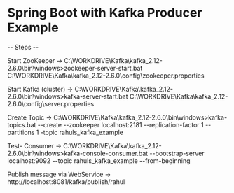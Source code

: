 # Spring Boot with Kafka Producer Example

-- Steps --

Start ZooKeeper
->  C:\WORKDRIVE\Kafka\kafka_2.12-2.6.0\bin\windows>zookeeper-server-start.bat C:\WORKDRIVE\Kafka\kafka_2.12-2.6.0\config\zookeeper.properties

Start Kafka (cluster)
-> C:\WORKDRIVE\Kafka\kafka_2.12-2.6.0\bin\windows>kafka-server-start.bat C:\WORKDRIVE\Kafka\kafka_2.12-2.6.0\config\server.properties

Create Topic 
-> C:\WORKDRIVE\Kafka\kafka_2.12-2.6.0\bin\windows>kafka-topics.bat --create --zookeeper localhost:2181 --replication-factor 1 --partitions 1 -topic rahuls_kafka_example

Test- Consumer
-> C:\WORKDRIVE\Kafka\kafka_2.12-2.6.0\bin\windows>kafka-console-consumer.bat --bootstrap-server localhost:9092 --topic rahuls_kafka_example --from-beginning

Publish message via WebService
-> http://localhost:8081/kafka/publish/rahul
